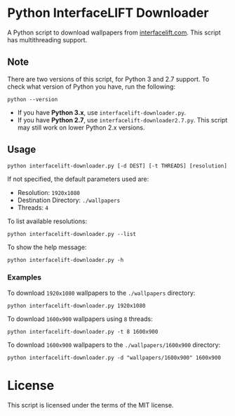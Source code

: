 # Python InterfaceLIFT Downloader
A Python script to download wallpapers from [interfacelift.com](https://interfacelift.com/). This script has multithreading support.

## Note

There are two versions of this script, for Python 3 and 2.7 support. To check what version of Python you have, run the following:

```
python --version
```

- If you have **Python 3.x**, use `interfacelift-downloader.py`.
- If you have **Python 2.7**, use `interfacelift-downloader2.7.py`. This script may still work on lower Python 2.x versions.

## Usage

```
python interfacelift-downloader.py [-d DEST] [-t THREADS] [resolution]
```

If not specified, the default parameters used are:

- Resolution: `1920x1080`
- Destination Directory: `./wallpapers`
- Threads: `4`

To list available resolutions:

```
python interfacelift-downloader.py --list
```

To show the help message:

```
python interfacelift-downloader.py -h
```

### Examples

To download `1920x1080` wallpapers to the `./wallpapers` directory:

```
python interfacelift-downloader.py 1920x1080
```

To download `1600x900` wallpapers using `8` threads:

```
python interfacelift-downloader.py -t 8 1600x900
```

To download `1600x900` wallpapers to the `./wallpapers/1600x900` directory:

```
python interfacelift-downloader.py -d "wallpapers/1600x900" 1600x900
```

# License

This script is licensed under the terms of the MIT license.
